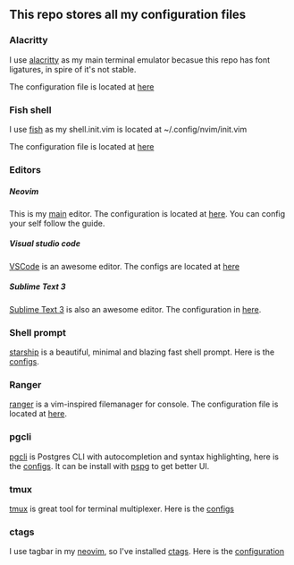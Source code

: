## This repo stores all my configuration files

### Alacritty

I use [alacritty](https://github.com/zenixls2/alacritty/tree/ligature) as my main terminal emulator becasue this repo has font ligatures, in spire of it's not stable.

The configuration file is located at [here](./alacritty/alacritty.yml)

### Fish shell

I use [fish](https://fishshell.com/) as my shell.init.vim is located at ~/.config/nvim/init.vim

The configuration file is located at [here](./fish/config.fish)

### Editors

##### Neovim

This is my [main](https://github.com/neovim/neovim) editor. The configuration is located at [here](./nvim/). You can config your self follow the guide.

##### Visual studio code

[VSCode](https://github.com/microsoft/vscode) is an awesome editor. The configs are located at [here](./vscode/settings.json)

##### Sublime Text 3

[Sublime Text 3](https://www.sublimetext.com/) is also an awesome editor. The configuration in [here](./sublime/sublime-settings.json).

### Shell prompt

[starship](https://starship.rs/) is a beautiful, minimal and blazing fast shell prompt. Here is the [configs](./starship/starship.toml).

### Ranger

[ranger](https://github.com/ranger/ranger) is a vim-inspired filemanager for console. The configuration file is located at [here](./ranger/rc.conf).

### pgcli

[pgcli](https://github.com/dbcli/pgcli) is Postgres CLI with autocompletion and syntax highlighting, here is the [configs](./pgcli/config).
It can be install with [pspg](https://github.com/okbob/pspg) to get better UI.

### tmux

[tmux](https://github.com/tmux/tmux) is great tool for terminal multiplexer. Here is the [configs](./tmux/.tmux.conf)

### ctags

I use tagbar in my [neovim](./nvim), so I've installed [ctags](https://github.com/universal-ctags/ctags). Here is the [configuration](./ctags/.ctags)

